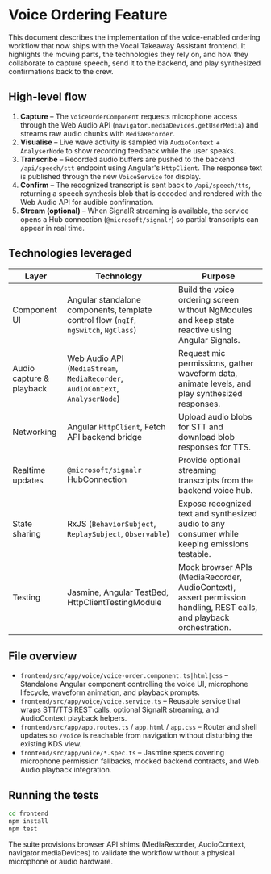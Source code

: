 # Voice Ordering Feature

This document describes the implementation of the voice-enabled ordering workflow that now ships with the Vocal Takeaway Assistant frontend. It highlights the moving parts, the technologies they rely on, and how they collaborate to capture speech, send it to the backend, and play synthesized confirmations back to the crew.

## High-level flow

1. **Capture** – The `VoiceOrderComponent` requests microphone access through the Web Audio API (`navigator.mediaDevices.getUserMedia`) and streams raw audio chunks with `MediaRecorder`.
2. **Visualise** – Live wave activity is sampled via `AudioContext` + `AnalyserNode` to show recording feedback while the user speaks.
3. **Transcribe** – Recorded audio buffers are pushed to the backend `/api/speech/stt` endpoint using Angular's `HttpClient`. The response text is published through the new `VoiceService` for display.
4. **Confirm** – The recognized transcript is sent back to `/api/speech/tts`, returning a speech synthesis blob that is decoded and rendered with the Web Audio API for audible confirmation.
5. **Stream (optional)** – When SignalR streaming is available, the service opens a Hub connection (`@microsoft/signalr`) so partial transcripts can appear in real time.

## Technologies leveraged

| Layer | Technology | Purpose |
| --- | --- | --- |
| Component UI | Angular standalone components, template control flow (`ngIf`, `ngSwitch`, `NgClass`) | Build the voice ordering screen without NgModules and keep state reactive using Angular Signals. |
| Audio capture & playback | Web Audio API (`MediaStream`, `MediaRecorder`, `AudioContext`, `AnalyserNode`) | Request mic permissions, gather waveform data, animate levels, and play synthesized responses. |
| Networking | Angular `HttpClient`, Fetch API backend bridge | Upload audio blobs for STT and download blob responses for TTS. |
| Realtime updates | `@microsoft/signalr` HubConnection | Provide optional streaming transcripts from the backend voice hub. |
| State sharing | RxJS (`BehaviorSubject`, `ReplaySubject`, `Observable`) | Expose recognized text and synthesized audio to any consumer while keeping emissions testable. |
| Testing | Jasmine, Angular TestBed, HttpClientTestingModule | Mock browser APIs (MediaRecorder, AudioContext), assert permission handling, REST calls, and playback orchestration. |

## File overview

- `frontend/src/app/voice/voice-order.component.ts|html|css` – Standalone Angular component controlling the voice UI, microphone lifecycle, waveform animation, and playback prompts.
- `frontend/src/app/voice/voice.service.ts` – Reusable service that wraps STT/TTS REST calls, optional SignalR streaming, and AudioContext playback helpers.
- `frontend/src/app/app.routes.ts` / `app.html` / `app.css` – Router and shell updates so `/voice` is reachable from navigation without disturbing the existing KDS view.
- `frontend/src/app/voice/*.spec.ts` – Jasmine specs covering microphone permission fallbacks, mocked backend contracts, and Web Audio playback integration.

## Running the tests

```bash
cd frontend
npm install
npm test
```

The suite provisions browser API shims (MediaRecorder, AudioContext, navigator.mediaDevices) to validate the workflow without a physical microphone or audio hardware.
